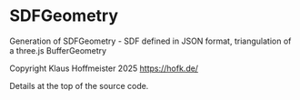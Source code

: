 # SDFGeometry
Generation of SDFGeometry - SDF defined in JSON format,  triangulation of a three.js BufferGeometry

 Copyright Klaus Hoffmeister 2025 
 https://hofk.de/

 Details at the top of the source code. 
